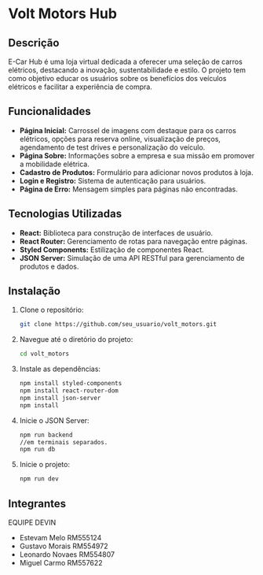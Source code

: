 # Volt Motors Hub

## Descrição
E-Car Hub é uma loja virtual dedicada a oferecer uma seleção de carros elétricos, destacando a inovação, sustentabilidade e estilo. O projeto tem como objetivo educar os usuários sobre os benefícios dos veículos elétricos e facilitar a experiência de compra.

## Funcionalidades
- **Página Inicial:** Carrossel de imagens com destaque para os carros elétricos, opções para reserva online, visualização de preços, agendamento de test drives e personalização do veículo.
- **Página Sobre:** Informações sobre a empresa e sua missão em promover a mobilidade elétrica.
- **Cadastro de Produtos:** Formulário para adicionar novos produtos à loja.
- **Login e Registro:** Sistema de autenticação para usuários.
- **Página de Erro:** Mensagem simples para páginas não encontradas.

## Tecnologias Utilizadas
- **React:** Biblioteca para construção de interfaces de usuário.
- **React Router:** Gerenciamento de rotas para navegação entre páginas.
- **Styled Components:** Estilização de componentes React.
- **JSON Server:** Simulação de uma API RESTful para gerenciamento de produtos e dados.

## Instalação
1. Clone o repositório:
   ```bash
   git clone https://github.com/seu_usuario/volt_motors.git

2. Navegue até o diretório do projeto:
   ```bash
   cd volt_motors

3. Instale as dependências:
   ```bash
   npm install styled-components
   npm install react-router-dom
   npm install json-server
   npm install

4. Inicie o JSON Server:
   ```bash
   npm run backend
   //em terminais separados.
   npm run db

5. Inicie o projeto:
   ```bash
   npm run dev

## Integrantes
EQUIPE DEVIN
- Estevam Melo RM555124
- Gustavo Morais RM554972
- Leonardo Novaes RM554807
- Miguel Carmo RM557622
